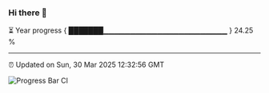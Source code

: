 ### Hi there 👋

⏳ Year progress { ███████▁▁▁▁▁▁▁▁▁▁▁▁▁▁▁▁▁▁▁▁▁▁▁ } 24.25 %

---

⏰ Updated on Sun, 30 Mar 2025 12:32:56 GMT

![Progress Bar CI](https://github.com/liununu/liununu/workflows/Progress%20Bar%20CI/badge.svg)

